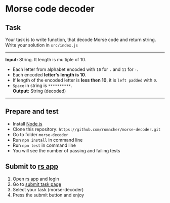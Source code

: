 # Morse code decoder

## Task

Your task is to write function, that decode Morse code and return string.
Write your solution in `src/index.js`

---

**Input:** String. It length is multiple of 10.   
- Each letter from alphabet encoded with `10` for `.` and `11` for `-`.   
- Each encoded **letter's length is 10**.   
- If length of the encoded letter is **less then 10**, it is `left padded` with `0`.   
- `Space` in string is `**********`.   
**Output:** String (decoded)

---

## Prepare and test

- Install [Node.js](https://nodejs.org/en/)
- Clone this repository: `https://github.com/romacher/morse-decoder.git`
- Go to folder `morse-decoder`
- Run `npm install` in command line
- Run `npm test` in command line
- You will see the number of passing and failing tests

## Submit to [rs app](https://app.rs.school)
1. Open [rs app](https://app.rs.school) and login
2. Go to [submit task page](https://app.rs.school/course/submit-task?course=rs-2019-q3)
3. Select your task (morse-decoder)
4. Press the submit button and enjoy 
